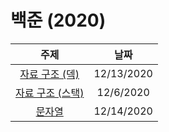 # 백준 (2020)
|주제|날짜|
|:---:|:---:|
|[자료 구조 (덱)](./Data-Structure/Deque/README.md)|12/13/2020|
|[자료 구조 (스택)](./Data-Structure/Stack/README.md)|12/6/2020|
|[문자열](./String/README.md)|12/14/2020|